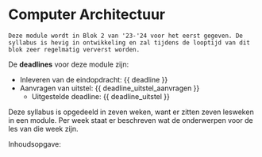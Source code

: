 # Computer Architectuur

```{admonition} Let op!
Deze module wordt in Blok 2 van '23-'24 voor het eerst gegeven. De syllabus is hevig in ontwikkeling en zal tijdens de looptijd van dit blok zeer regelmatig ververst worden.
```

De **deadlines** voor deze module zijn:

- Inleveren van de eindopdracht: {{ deadline }}
- Aanvragen van uitstel: {{ deadline_uitstel_aanvragen }}
  - Uitgestelde deadline: {{ deadline_uitstel }}

Deze syllabus is opgedeeld in zeven weken, want er zitten zeven lesweken in een module. Per week staat er beschreven wat de onderwerpen voor de les van die week zijn.

Inhoudsopgave:

```{tableofcontents}
```
